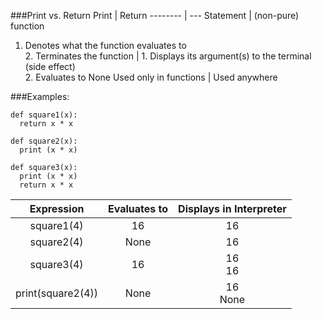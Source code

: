 ###Print vs. Return
Print     | Return
-------- | ---
Statement | (non-pure) function
1. Denotes what the function evaluates to <br> 2. Terminates the function    | 1. Displays its argument(s) to the terminal (side effect) <br> 2. Evaluates to None
Used only in functions     | Used anywhere

###Examples:
```
def square1(x):
  return x * x

def square2(x):
  print (x * x)

def square3(x):
  print (x * x)
  return x * x
```

Expression | Evaluates to | Displays in Interpreter
:-----------:| :-------------: | :-----------------:
square1(4) | 16 | 16
square2(4) | None | 16
square3(4) | 16 | 16 <br> 16
print(square2(4)) | None | 16 <br> None
